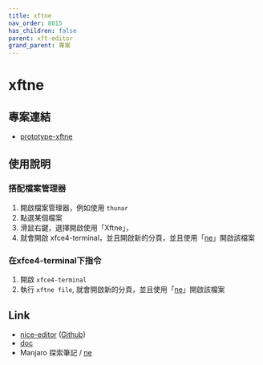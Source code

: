 ```yaml
---
title: xftne
nav_order: 8015
has_children: false
parent: xft-editor
grand_parent: 專案
---
```


# xftne


## 專案連結

* [prototype-xftne](https://github.com/samwhelp/note-about-vim/tree/gh-pages/_demo/project/xft-editor/prototype-xftne)


## 使用說明

### 搭配檔案管理器

1. 開啟檔案管理器，例如使用 `thunar`
2. 點選某個檔案
3. 滑鼠右鍵，選擇開啟使用「Xftne」，
4. 就會開啟 xfce4-terminal，並且開啟新的分頁，並且使用「[ne](http://ne.di.unimi.it)」開啟該檔案

### 在xfce4-terminal下指令

1. 開啟 `xfce4-terminal`
2. 執行 `xftne file`, 就會開啟新的分頁，並且使用「[ne](http://ne.di.unimi.it)」開啟該檔案


## Link

* [nice-editor](http://ne.di.unimi.it) ([Github](https://github.com/vigna/ne))
* [doc](https://ne.di.unimi.it/docs/index.html)
* Manjaro 探索筆記 / [ne](https://samwhelp.github.io/note-about-manjaro/read/adjustment/tool/ne.html)
